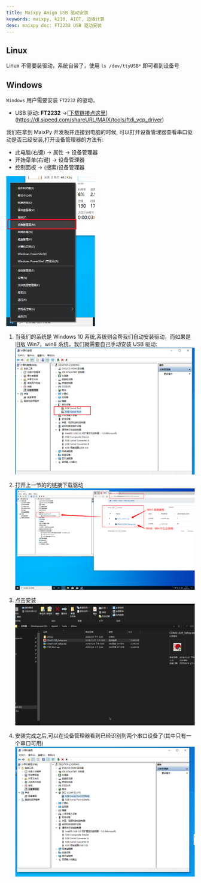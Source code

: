 ```yaml
---
title: Maixpy Amigo USB 驱动安装
keywords: maixpy, k210, AIOT, 边缘计算
desc: maixpy doc: FT2232 USB 驱动安装
---
```



## Linux

Linux 不需要装驱动，系统自带了，使用 `ls /dev/ttyUSB*` 即可看到设备号

## Windows

`Windows` 用户需要安装 `FT2232` 的驱动。

- USB 驱动: **FT2232** ->[[下载链接点这里](https://dl.sipeed.com/shareURL/MAIX/tools/ftdi_vcp_driver)](https://dl.sipeed.com/shareURL/MAIX/tools/ftdi_vcp_driver)

我们在拿到 MaixPy 开发板并连接到电脑的时候, 可以打开设备管理器查看串口驱动是否已经安装,打开设备管理器的方法有:
- 此电脑(右键) -> 属性 -> 设备管理器
- 开始菜单(右键) -> 设备管理器
- 控制面板 -> (搜索)设备管理器

<img src="../../../assets/get_started/win_device_1.png" height="400">

1. 当我们的系统是 Windows 10 系统,系统则会帮我们自动安装驱动，而如果是旧版 Win7，win8 系统，我们就需要自己手动安装 USB 驱动:
    ![](../../../assets/get_started/win_device_2.png)

2. 打开上一节的的链接下载驱动
    ![](../../../assets/get_started/win_device_3.png)

3. 点击安装
    ![](../../../assets/get_started/drives.gif)

4. 安装完成之后,可以在设备管理器看到已经识别到两个串口设备了(其中只有一个串口可用)
    ![](../../../assets/get_started/win_device_4.png)